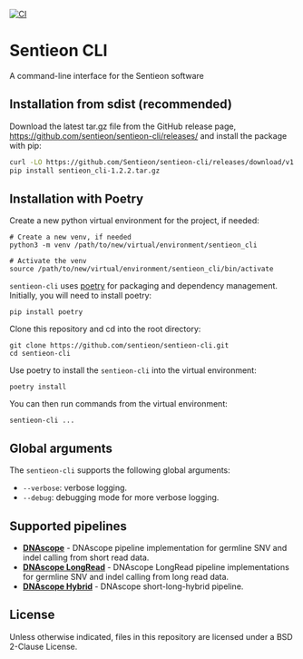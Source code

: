 [![CI](https://github.com/Sentieon/sentieon-cli/actions/workflows/ci.yml/badge.svg)](https://github.com/Sentieon/sentieon-cli/actions/workflows/ci.yml)

# Sentieon CLI

A command-line interface for the Sentieon software

## Installation from sdist (recommended)

Download the latest tar.gz file from the GitHub release page, https://github.com/sentieon/sentieon-cli/releases/ and install the package with pip:
```sh
curl -LO https://github.com/Sentieon/sentieon-cli/releases/download/v1.2.2/sentieon_cli-1.2.2.tar.gz
pip install sentieon_cli-1.2.2.tar.gz
```

## Installation with Poetry

Create a new python virtual environment for the project, if needed:
```
# Create a new venv, if needed
python3 -m venv /path/to/new/virtual/environment/sentieon_cli

# Activate the venv
source /path/to/new/virtual/environment/sentieon_cli/bin/activate
```

`sentieon-cli` uses [poetry](https://pypi.org/project/poetry/) for packaging and dependency management. Initially, you will need to install poetry:
```
pip install poetry
```

Clone this repository and cd into the root directory:
```
git clone https://github.com/sentieon/sentieon-cli.git
cd sentieon-cli
```

Use poetry to install the `sentieon-cli` into the virtual environment:
```
poetry install
```

You can then run commands from the virtual environment:
```
sentieon-cli ...
```

## Global arguments
The `sentieon-cli` supports the following global arguments:
- `--verbose`: verbose logging.
- `--debug`: debugging mode for more verbose logging.

## Supported pipelines
- [**DNAscope**](docs/dnascope.md) - DNAscope pipeline implementation for germline SNV and indel calling from short read data.
- [**DNAscope LongRead**](docs/dnascope-longread.md) - DNAscope LongRead pipeline implementations for germline SNV and indel calling from long read data.
- [**DNAscope Hybrid**](docs/dnascope-hybrid.md) - DNAscope short-long-hybrid pipeline.

## License
Unless otherwise indicated, files in this repository are licensed under a BSD 2-Clause License.
